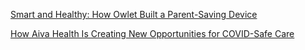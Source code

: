 [Smart and Healthy: How Owlet Built a Parent-Saving Device](https://developer.amazon.com/en-US/blogs/alexa/alexa-skills-kit/2021/03/owlet-parent-saving-device)

[How Aiva Health Is Creating New Opportunities for COVID-Safe Care](https://developer.amazon.com/en-US/blogs/alexa/alexa-skills-kit/2021/03/aiva-health-voice-powered-care-assistant)
